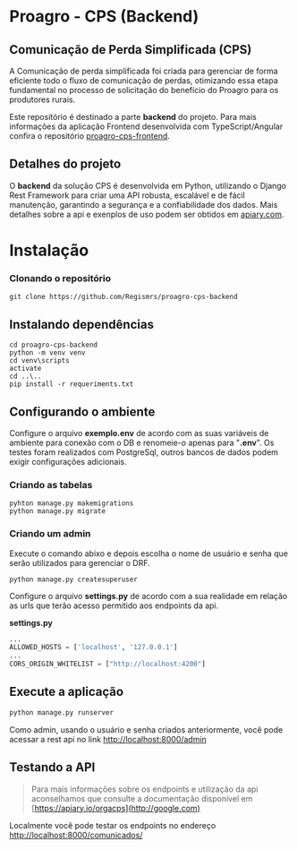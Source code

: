 # Proagro - CPS (Backend)
## Comunicação de Perda Simplificada (CPS)
A Comunicação de perda simplificada foi criada para gerenciar de forma eficiente todo o fluxo de comunicação de perdas, otimizando essa etapa fundamental no processo de solicitação do benefício do Proagro para os produtores rurais.

Este repositório é destinado a parte **backend** do projeto. Para mais informações da aplicação Frontend desenvolvida com TypeScript/Angular confira o repositório [proagro-cps-frontend](http://google.com).

## Detalhes do projeto
O **backend** da solução CPS é desenvolvida em Python, utilizando o Django Rest Framework para criar uma API robusta, escalável e de fácil manutenção, garantindo a segurança e a confiabilidade dos dados. Mais detalhes sobre a api e exenplos de uso podem ser obtidos em [apiary.com](http://apiary.com).

# Instalação

### Clonando o repositório
```
git clone https://github.com/Regismrs/proagro-cps-backend
```

## Instalando dependências
```terminal
cd proagro-cps-backend
python -m venv venv
cd venv\scripts
activate
cd ..\..
pip install -r requeriments.txt
```
## Configurando o ambiente
Configure o arquivo **exemplo.env** de acordo com as suas variáveis de ambiente para conexão com o DB e renomeie-o apenas para "**.env**".
Os testes foram realizados com PostgreSql, outros bancos de dados podem exigir configurações adicionais.

### Criando as tabelas
```shell
pyhton manage.py makemigrations
python manage.py migrate
```
### Criando um admin
Execute o comando abixo e depois escolha o nome de usuário e senha que serão utilizados para gerenciar o DRF.
```shell
python manage.py createsuperuser
```
Configure o arquivo **settings.py** de acordo com a sua realidade em relação as urls que terão acesso permitido aos endpoints da api.

**settings.py**
```python
...
ALLOWED_HOSTS = ['localhost', '127.0.0.1']
...
CORS_ORIGIN_WHITELIST = ["http://localhost:4200"]
```
## Execute a aplicação
```python
python manage.py runserver
```
Como admin, usando o usuário e senha criados anteriormente, você pode acessar a rest api no link [http://localhost:8000/admin](http://localhost:8000/admin)
## Testando a API
>Para mais informações sobre os endpoints e utilização da api aconselhamos que consulte a documentação disponível em [https://apiary.io/orgacps](http://google.com)

Localmente você pode testar os endpoints no endereço [http://localhost:8000/comunicados/](http://localhost:8000/comunicados/)
